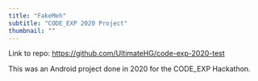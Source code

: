 ```yaml
---
title: "FakeMeh"
subtitle: "CODE_EXP 2020 Project"
thumbnail: ""
---
```


Link to repo: https://github.com/UltimateHG/code-exp-2020-test

This was an Android project done in 2020 for the CODE_EXP Hackathon.